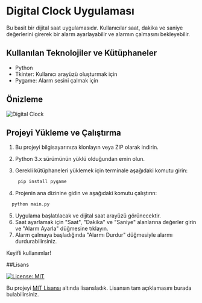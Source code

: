 # Digital Clock Uygulaması

Bu basit bir dijital saat uygulamasıdır. Kullanıcılar saat, dakika ve saniye değerlerini girerek bir alarm ayarlayabilir ve alarmın çalmasını bekleyebilir.

## Kullanılan Teknolojiler ve Kütüphaneler
- Python
- Tkinter: Kullanıcı arayüzü oluşturmak için
- Pygame: Alarm sesini çalmak için

## Önizleme

![Digital Clock](link-to-figma-design)

## Projeyi Yükleme ve Çalıştırma

1. Bu projeyi bilgisayarınıza klonlayın veya ZIP olarak indirin.
2. Python 3.x sürümünün yüklü olduğundan emin olun.
3. Gerekli kütüphaneleri yüklemek için terminale aşağıdaki komutu girin:
  
   ```python
    pip install pygame
    ```

4. Projenin ana dizinine gidin ve aşağıdaki komutu çalıştırın:
 
  ```python
    python main.py
  ```


5. Uygulama başlatılacak ve dijital saat arayüzü görünecektir.
6. Saat ayarlamak için "Saat", "Dakika" ve "Saniye" alanlarına değerler girin ve "Alarm Ayarla" düğmesine tıklayın.
7. Alarm çalmaya başladığında "Alarmı Durdur" düğmesiyle alarmı durdurabilirsiniz.

Keyifli kullanımlar!

##Lisans

[![License: MIT](https://img.shields.io/badge/License-MIT-yellow.svg)](https://opensource.org/licenses/MIT)

Bu projeyi [MIT Lisansı](https://opensource.org/licenses/MIT) altında lisansladık. Lisansın tam açıklamasını burada bulabilirsiniz.
